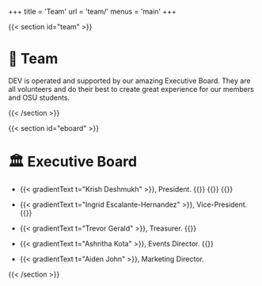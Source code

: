 +++
title = 'Team'
url = 'team/'
menus = 'main'
+++

{{< section id="team" >}}

# 👥 Team

DEV is operated and supported by our amazing Executive Board. They are all volunteers and do their best to create great experience for our members and OSU students.

{{< /section >}}

{{< section id="eboard" >}}

# 🏛️ Executive Board

- {{< gradientText t="Krish Deshmukh" >}}, President. {{<iconLink href="https://github.com/krishdeshmukhhh" src="github" title="Krish's GitHub">}} {{<iconLink href="https://www.linkedin.com/in/krish-deshmukh/" src="linkedin" title="Krish's LinkedIn">}} {{<iconLink href="https://krishdeshmukh.com" src="website" title="Krish's Website">}}

- {{< gradientText t="Ingrid Escalante-Hernandez" >}}, Vice-President. {{<iconLink href="https://www.linkedin.com/in/ingridescher/" src="linkedin" title="Ingrid's LinkedIn">}}

- {{< gradientText t="Trevor Gerald" >}}, Treasurer. {{<iconLink href="https://trevorgerald.web.app/" src="website" title="Trevor's Website">}}

- {{< gradientText t="Ashritha Kota" >}}, Events Director. {{<iconLink href="https://www.linkedin.com/in/ashritha-kota-b81625290/" src="linkedin" title="Ashritha's LinkedIn">}}

- {{< gradientText t="Aiden John" >}}, Marketing Director.

{{< /section >}}

<!-- {{< section id="junior-engineers" >}} -->

<!-- # 🛠️ Junior Engineers

- {{< gradientText t="Alex Eichner">}}

- {{< gradientText t="Bo Ding">}}

- {{< gradientText t="Connor Radkov">}}


- {{< gradientText t="Max Miller">}}

- {{< gradientText t="Yakob Getu">}}

- {{< gradientText t="Ziqi Ou">}} -->

<!-- {{< /section >}} -->
